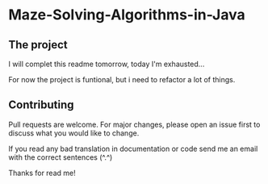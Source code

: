 # Maze-Solving-Algorithms-in-Java

## The project
I will complet this readme tomorrow, today I'm exhausted...

For now the project is funtional, but i need to refactor a lot of things.

## Contributing
Pull requests are welcome. For major changes, please open an issue first to discuss what you would like to change.

If you read any bad translation in documentation or code send me an email with the correct sentences (^.^)

Thanks for read me!